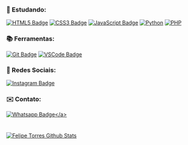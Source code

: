 
### 📖 Estudando:
<a href="https://www.w3schools.com/html/" target="_blank"> ![HTML5 Badge](https://img.shields.io/badge/-HTML5-E34F26?style=flat&logo=html5&logoColor=white)</a>
<a href="https://www.w3schools.com/css/" target="_blank"> ![CSS3 Badge](https://img.shields.io/badge/-CSS3-1572B6?style=flat&logo=css3&logoColor=white)</a>
<a href="https://www.javascript.com/" target="_blank"> ![JavaScript Badge](https://img.shields.io/badge/-JavaScript-yellow?style=flat&logo=javascript&logoColor=white)</a>
<a href="https://python.org/" target="_blank"> ![Python](https://img.shields.io/badge/-Python-blue?style=flat&logo=python&logoColor=white)</a>
<a href="https://www.php.net/" target="_blank"> ![PHP](https://img.shields.io/badge/-PHP-purple?style=flat&logo=php&logoColor=white)</a>


### 📚 Ferramentas:
<a href="https://git-scm.com" target="_blank"> ![Git Badge](https://img.shields.io/badge/-Git-F05032?style=flat&logo=git&logoColor=white)</a>
<a href="https://code.visualstudio.com" target="_blank"> ![VSCode Badge](https://img.shields.io/badge/-VSCode-007ACC?style=flat&logo=visual-studio-code&logoColor=white)</a>


### :link: Redes Sociais:

<a href="https://www.instagram.com/feliipe_torres07" target="_blank">![Instagram Badge](https://img.shields.io/badge/-Instagram-E4405F?style=flat&logo=instagram&logoColor=white&link=https://instagram.com/bernardojachegou)</a>


### :envelope: Contato:

<a href="https://api.whatsapp.com/send?phone=5579991101974&text=Olá!" target="_blank">![Whatsapp Badge](https://img.shields.io/badge/-Whatsapp-4CA143?style=flat&labelColor=4CA143&logo=whatsapp&logoColor=white&link=https://api.whatsapp.com/send?phone=5565981178109&text=Github!)</a>

#
<a href="https://github.com/Felipe099">
 <img align="center" src="https://github-readme-stats.anuraghazra1.vercel.app/api?username=Felipe099show_icons=true&theme=dark&line_height=27" alt="Felipe Torres Github Stats"/>
</a>

